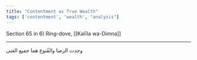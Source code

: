 ```yaml
---
title: "Contentment as True Wealth"
tags: ['contentment', 'wealth', "analysis"]
---
```


 Section 65 in 6) Ring-dove, [[Kalīla wa-Dimna]]

---
وجدت الرضا والقُنوع هما جميع الغنى
